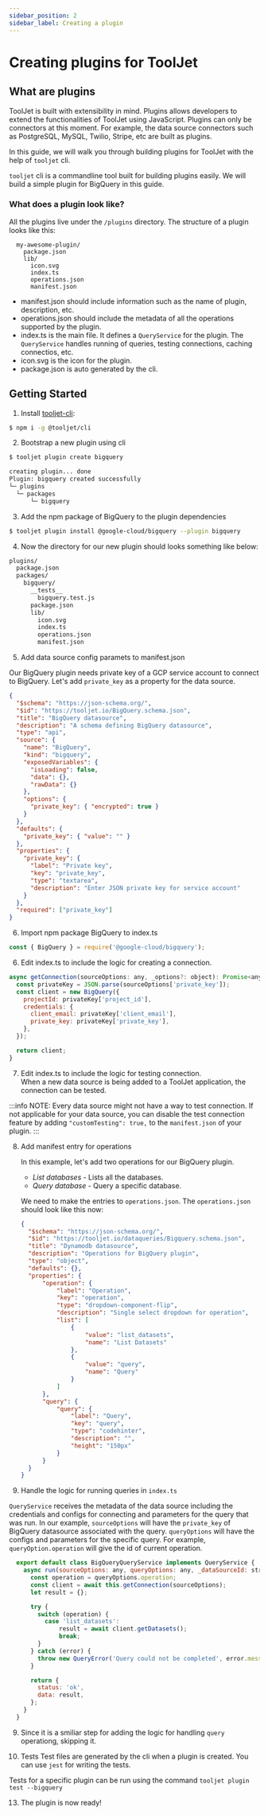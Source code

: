 ```yaml
---
sidebar_position: 2
sidebar_label: Creating a plugin
---
```


# Creating plugins for ToolJet 

## What are plugins

ToolJet is built with extensibility in mind. Plugins allows developers to extend the functionalities of ToolJet using JavaScript. Plugins can only be connectors at this moment. For example, the data source connectors such as PostgreSQL, MySQL, Twilio, Stripe, etc are built as plugins. 

In this guide, we will walk you through building plugins for ToolJet with the help of `tooljet` cli.

`tooljet` cli is a commandline tool built for building plugins easily. We will build a simple plugin for BigQuery in this guide. 

### What does a plugin look like?

All the plugins live under the `/plugins` directory. The structure of a plugin looks like this:

```
  my-awesome-plugin/
    package.json
    lib/
      icon.svg
      index.ts
      operations.json
      manifest.json
```

- manifest.json should include information such as the name of plugin, description, etc. 
- operations.json should include the metadata of all the operations supported by the plugin.
- index.ts is the main file. It defines a `QueryService` for the plugin. The `QueryService` handles running of queries, testing connections, caching connectios, etc.
- icon.svg is the icon for the plugin.
- package.json is auto generated by the cli. 

## Getting Started

1. Install [tooljet-cli](https://www.npmjs.com/package/@tooljet/cli):
  ```bash
  $ npm i -g @tooljet/cli
  ```

2. Bootstrap a new plugin using cli
  ```bash
  $ tooljet plugin create bigquery
  ```

  ```bash
  creating plugin... done
  Plugin: bigquery created successfully
  └─ plugins
    └─ packages
        └─ bigquery
  ```

3. Add the npm package of BigQuery to the plugin dependencies
  ```bash
  $ tooljet plugin install @google-cloud/bigquery --plugin bigquery
  ```

4. Now the directory for our new plugin should looks something like below: 

  ```bash
  plugins/
    package.json
    packages/
      bigquery/
        __tests__
          bigquery.test.js
        package.json
        lib/
          icon.svg
          index.ts
          operations.json
          manifest.json
  ```

5. Add data source config paramets to manifest.json

  Our BigQuery plugin needs private key of a GCP service account to connect to BigQuery. Let's add `private_key` as a property for the data source. 

  ```json
  {
    "$schema": "https://json-schema.org/",
    "$id": "https://tooljet.io/BigQuery.schema.json",
    "title": "BigQuery datasource",
    "description": "A schema defining BigQuery datasource",
    "type": "api",
    "source": {
      "name": "BigQuery",
      "kind": "bigquery",
      "exposedVariables": {
        "isLoading": false,
        "data": {},
        "rawData": {}
      },
      "options": {
        "private_key": { "encrypted": true }
      }
    },
    "defaults": {
      "private_key": { "value": "" }
    },
    "properties": {
      "private_key": {
        "label": "Private key",
        "key": "private_key",
        "type": "textarea",
        "description": "Enter JSON private key for service account"
      }
    },
    "required": ["private_key"]
  }

  ```

6. Import npm package BigQuery to index.ts
  ```javascript
  const { BigQuery } = require('@google-cloud/bigquery');
  ```

6. Edit index.ts to include the logic for creating a connection.    
  ```javascript
  async getConnection(sourceOptions: any, _options?: object): Promise<any> {
    const privateKey = JSON.parse(sourceOptions['private_key']);
    const client = new BigQuery({
      projectId: privateKey['project_id'],
      credentials: {
        client_email: privateKey['client_email'],
        private_key: privateKey['private_key'],
      },
    });

    return client;
  }
  ```

7. Edit index.ts to include the logic for testing connection.    
  When a new data source is being added to a ToolJet application, the connection can be tested. 

  :::info
  NOTE: Every data source might not have a way to test connection. If not applicable for your data source, you can disable the test connection feature by adding `"customTesting": true,` to the `manifest.json` of your plugin.
  :::

8. Add manifest entry for operations   

    In this example, let's add two operations for our BigQuery plugin.   
    - *List databases* - Lists all the databases.
    - *Query database*   - Query a specific database.

    We need to make the entries to `operations.json`. The `operations.json` should look like this now:
    ```json
    {
      "$schema": "https://json-schema.org/",
      "$id": "https://tooljet.io/dataqueries/Bigquery.schema.json",
      "title": "Dynamodb datasource",
      "description": "Operations for BigQuery plugin",
      "type": "object",
      "defaults": {},
      "properties": {
          "operation": {
              "label": "Operation",
              "key": "operation",
              "type": "dropdown-component-flip",
              "description": "Single select dropdown for operation",
              "list": [
                  {
                      "value": "list_datasets",
                      "name": "List Datasets"
                  },
                  {
                      "value": "query",
                      "name": "Query"
                  }
              ]
          },
          "query": {
              "query": {
                  "label": "Query",
                  "key": "query",
                  "type": "codehinter",
                  "description": "",
                  "height": "150px"
              }
          }
      }
    }

    ```

8. Handle the logic for running queries in `index.ts`   

  `QueryService` receives the metadata of the data source including the credentials and configs for connecting and parameters for the query that was run. In our example, `sourceOptions` will have the `private_key` of BigQuery datasource associated with the query. `queryOptions` will have the configs and parameters for the specific query. For example, `queryOption.operation` will give the id of current operation. 
  
  ```javascript
    export default class BigQueryQueryService implements QueryService {
      async run(sourceOptions: any, queryOptions: any, _dataSourceId: string): Promise<QueryResult> {
        const operation = queryOptions.operation;
        const client = await this.getConnection(sourceOptions);
        let result = {};

        try {
          switch (operation) {
            case 'list_datasets':
                result = await client.getDatasets();
                break;
          }
        } catch (error) {
          throw new QueryError('Query could not be completed', error.message, {});
        }

        return {
          status: 'ok',
          data: result,
        };
      }
    }
  ```

9. Since it is a smiliar step for adding the logic for handling `query` operationg, skipping it. 

10. Tests
  Test files are generated by the cli when a plugin is created. You can use `jest` for writing the tests.

  Tests for a specific plugin can be run using the command `tooljet plugin test --bigquery`

13. The plugin is now ready! 
